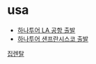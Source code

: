 # usa
* [하나투어 LA 공항 출발](https://usahanatour.com/tour-detail/lax-airport-grand-byce-zion-canyon-las-vegas-seven-nights-eight-days?gclid=Cj0KCQiA9dDwBRC9ARIsABbedBODD1F_PlnZJk_oii1aOUT8z45wQnIgc4IB4qgr0o900syn-ae9p0oaAsvXEALw_wcB)
* [하나투어 샌프란시스코 출발](https://usahanatour.com/tour-detail/sfo-la-grand-byce-zion-canyon-las-vegas-six-nights-seven-days)


[집렌탈](https://www.forrentuniversity.com/University-of-Nebraska-Lincoln-Lincoln-Campus?bounds=40.86104283004419,40.75358869956158,-96.5904806833047,-96.78648310706798)
